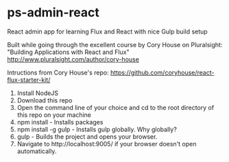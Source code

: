# ps-admin-react
React admin app for learning Flux and React with nice Gulp build setup

Built while going through the excellent course by Cory House on Pluralsight: "Building Applications with React and Flux" http://www.pluralsight.com/author/cory-house

Intructions from Cory House's repo: https://github.com/coryhouse/react-flux-starter-kit/

1. Install NodeJS
2. Download this repo
3. Open the command line of your choice and cd to the root directory of this repo on your machine
4. npm install - Installs packages
5. npm install -g gulp - Installs gulp globally. Why globally?
6. gulp - Builds the project and opens your browser.
7. Navigate to http://localhost:9005/ if your browser doesn't open automatically.
